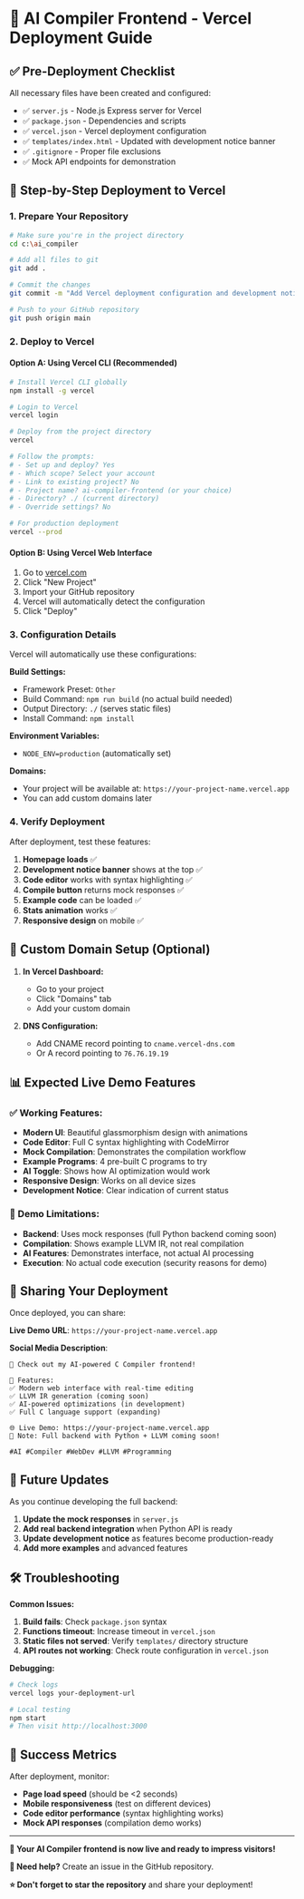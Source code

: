 # 🚀 AI Compiler Frontend - Vercel Deployment Guide

## ✅ Pre-Deployment Checklist

All necessary files have been created and configured:

- ✅ `server.js` - Node.js Express server for Vercel
- ✅ `package.json` - Dependencies and scripts
- ✅ `vercel.json` - Vercel deployment configuration
- ✅ `templates/index.html` - Updated with development notice banner
- ✅ `.gitignore` - Proper file exclusions
- ✅ Mock API endpoints for demonstration

## 🔧 Step-by-Step Deployment to Vercel

### 1. **Prepare Your Repository**

```bash
# Make sure you're in the project directory
cd c:\ai_compiler

# Add all files to git
git add .

# Commit the changes
git commit -m "Add Vercel deployment configuration and development notice"

# Push to your GitHub repository
git push origin main
```

### 2. **Deploy to Vercel**

#### Option A: Using Vercel CLI (Recommended)
```bash
# Install Vercel CLI globally
npm install -g vercel

# Login to Vercel
vercel login

# Deploy from the project directory
vercel

# Follow the prompts:
# - Set up and deploy? Yes
# - Which scope? Select your account
# - Link to existing project? No
# - Project name? ai-compiler-frontend (or your choice)
# - Directory? ./ (current directory)
# - Override settings? No

# For production deployment
vercel --prod
```

#### Option B: Using Vercel Web Interface
1. Go to [vercel.com](https://vercel.com)
2. Click "New Project"
3. Import your GitHub repository
4. Vercel will automatically detect the configuration
5. Click "Deploy"

### 3. **Configuration Details**

Vercel will automatically use these configurations:

**Build Settings:**
- Framework Preset: `Other`
- Build Command: `npm run build` (no actual build needed)
- Output Directory: `./` (serves static files)
- Install Command: `npm install`

**Environment Variables:**
- `NODE_ENV=production` (automatically set)

**Domains:**
- Your project will be available at: `https://your-project-name.vercel.app`
- You can add custom domains later

### 4. **Verify Deployment**

After deployment, test these features:

1. **Homepage loads** ✅
2. **Development notice banner** shows at the top ✅
3. **Code editor** works with syntax highlighting ✅
4. **Compile button** returns mock responses ✅
5. **Example code** can be loaded ✅
6. **Stats animation** works ✅
7. **Responsive design** on mobile ✅

## 🔧 Custom Domain Setup (Optional)

1. **In Vercel Dashboard:**
   - Go to your project
   - Click "Domains" tab
   - Add your custom domain

2. **DNS Configuration:**
   - Add CNAME record pointing to `cname.vercel-dns.com`
   - Or A record pointing to `76.76.19.19`

## 📊 Expected Live Demo Features

### ✅ Working Features:
- **Modern UI**: Beautiful glassmorphism design with animations
- **Code Editor**: Full C syntax highlighting with CodeMirror
- **Mock Compilation**: Demonstrates the compilation workflow
- **Example Programs**: 4 pre-built C programs to try
- **AI Toggle**: Shows how AI optimization would work
- **Responsive Design**: Works on all device sizes
- **Development Notice**: Clear indication of current status

### 🔄 Demo Limitations:
- **Backend**: Uses mock responses (full Python backend coming soon)
- **Compilation**: Shows example LLVM IR, not real compilation
- **AI Features**: Demonstrates interface, not actual AI processing
- **Execution**: No actual code execution (security reasons for demo)

## 📱 Sharing Your Deployment

Once deployed, you can share:

**Live Demo URL**: `https://your-project-name.vercel.app`

**Social Media Description**:
```
🚀 Check out my AI-powered C Compiler frontend!

🔧 Features:
✅ Modern web interface with real-time editing
✅ LLVM IR generation (coming soon)
✅ AI-powered optimizations (in development)
✅ Full C language support (expanding)

🌐 Live Demo: https://your-project-name.vercel.app
📝 Note: Full backend with Python + LLVM coming soon!

#AI #Compiler #WebDev #LLVM #Programming
```

## 🔄 Future Updates

As you continue developing the full backend:

1. **Update the mock responses** in `server.js`
2. **Add real backend integration** when Python API is ready
3. **Update development notice** as features become production-ready
4. **Add more examples** and advanced features

## 🛠️ Troubleshooting

**Common Issues:**

1. **Build fails**: Check `package.json` syntax
2. **Functions timeout**: Increase timeout in `vercel.json`
3. **Static files not served**: Verify `templates/` directory structure
4. **API routes not working**: Check route configuration in `vercel.json`

**Debugging:**
```bash
# Check logs
vercel logs your-deployment-url

# Local testing
npm start
# Then visit http://localhost:3000
```

## 🎯 Success Metrics

After deployment, monitor:
- **Page load speed** (should be <2 seconds)
- **Mobile responsiveness** (test on different devices)
- **Code editor performance** (syntax highlighting works)
- **Mock API responses** (compilation demo works)

---

**🎉 Your AI Compiler frontend is now live and ready to impress visitors!**

**📧 Need help?** Create an issue in the GitHub repository.

**⭐ Don't forget to star the repository** and share your deployment!
